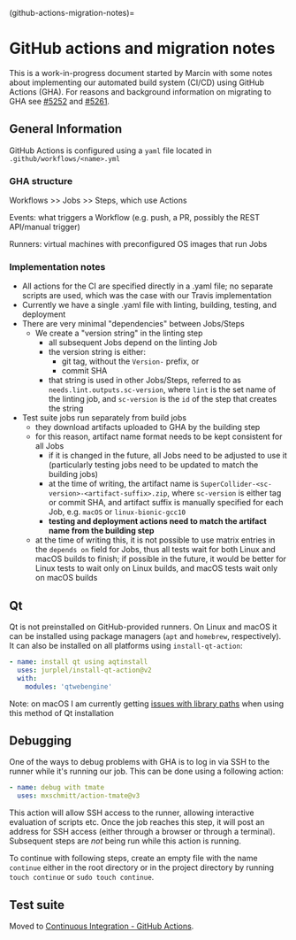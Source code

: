 (github-actions-migration-notes)=
# GitHub actions and migration notes

This is a work-in-progress document started by Marcin with some notes about implementing our automated build system (CI/CD) using GitHub Actions (GHA). For reasons and background information on migrating to GHA see [#5252](https://github.com/supercollider/supercollider/issues/5252) and [#5261](https://github.com/supercollider/supercollider/issues/5261).

## General Information

GitHub Actions is configured using a `yaml` file located in `.github/workflows/<name>.yml`

### GHA structure

Workflows >> Jobs >> Steps, which use Actions

Events: what triggers a Workflow (e.g. push, a PR, possibly the REST API/manual trigger)

Runners: virtual machines with preconfigured OS images that run Jobs

### Implementation notes

- All actions for the CI are specified directly in a .yaml file; no separate scripts are used, which was the case with our Travis implementation
- Currently we have a single .yaml file with linting, building, testing, and deployment
- There are very minimal "dependencies" between Jobs/Steps
  - We create a "version string" in the linting step
    - all subsequent Jobs depend on the linting Job
    - the version string is either: 
      - git tag, without the `Version-` prefix, or
      - commit SHA
    - that string is used in other Jobs/Steps, referred to as `needs.lint.outputs.sc-version`, where `lint` is the set name of the linting job, and `sc-version` is the `id` of the step that creates the string
- Test suite jobs run separately from build jobs
  - they download artifacts uploaded to GHA by the building step
  - for this reason, artifact name format needs to be kept consistent for all Jobs
    - if it is changed in the future, all Jobs need to be adjusted to use it (particularly testing jobs need to be updated to match the building jobs)
    - at the time of writing, the artifact name is `SuperCollider-<sc-version>-<artifact-suffix>.zip`, where `sc-version` is either tag or commit SHA, and artifact suffix is manually specified for each Job, e.g. `macOS` or `linux-bionic-gcc10`
    - **testing and deployment actions need to match the artifact name from the building step**
  - at the time of writing this, it is not possible to use matrix entries in the `depends on` field for Jobs, thus all tests wait for both Linux and macOS builds to finish; if possible in the future, it would be better for Linux tests to wait only on Linux builds, and macOS tests wait only on macOS builds

## Qt

Qt is not preinstalled on GitHub-provided runners. On Linux and macOS it can be installed using package managers (`apt` and `homebrew`, respectively). It can also be installed on all platforms using `install-qt-action`:

```yaml
- name: install qt using aqtinstall
  uses: jurplel/install-qt-action@v2
  with:
    modules: 'qtwebengine'
```

Note: on macOS I am currently getting [issues with library paths](https://github.com/supercollider/supercollider/issues/5294) when using this method of Qt installation

## Debugging

One of the ways to debug problems with GHA is to log in via SSH to the runner while it's running our job. This can be done using a following action:

```yaml
- name: debug with tmate
  uses: mxschmitt/action-tmate@v3
```

This action will allow SSH access to the runner, allowing interactive evaluation of scripts etc. Once the job reaches this step, it will post an address for SSH access (either through a browser or through a terminal). Subsequent steps are _not_ being run while this action is running.

To continue with following steps, create an empty file with the name `continue` either in the root directory or in the project directory by running `touch continue` or `sudo touch continue`.

## Test suite

Moved to [Continuous Integration - GitHub Actions](https://github.com/supercollider/supercollider/wiki/Continuous-Integration---GitHub-Actions#test-suite).
